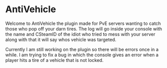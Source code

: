 # AntiVehicle
Welcome to AntiVehicle the plugin made for PvE servers wanting to catch those who pop off your darn tires. The log will go inside your console with the name and CSteamID of the idiot who tried to mess with your server along with that it will say whos vehicle was targeted.

Currently I am still working on the plugin so there will be errors once in a while. I am trying to fix a bug in which the console gives an error when a player hits a tire of a vehicle that is not locked.
